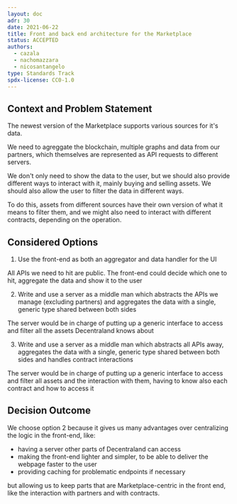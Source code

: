 ```yaml
---
layout: doc
adr: 30
date: 2021-06-22
title: Front and back end architecture for the Marketplace
status: ACCEPTED
authors:
  - cazala
  - nachomazzara
  - nicosantangelo
type: Standards Track
spdx-license: CC0-1.0
---
```


## Context and Problem Statement

The newest version of the Marketplace supports various sources for it's data.

We need to agreggate the blockchain, multiple graphs and data from our partners, which themselves are represented as API requests to different servers.

We don't only need to show the data to the user, but we should also provide different ways to interact with it, mainly buying and selling assets. We should also allow the user to filter the data in different ways.

To do this, assets from different sources have their own version of what it means to filter them, and we might also need to interact with different contracts, depending on the operation.

## Considered Options

1. Use the front-end as both an aggregator and data handler for the UI

All APIs we need to hit are public. The front-end could decide which one to hit, aggregate the data and show it to the user

2. Write and use a server as a middle man which abstracts the APIs we manage (excluding partners) and aggregates the data with a single, generic type shared between both sides

The server would be in charge of putting up a generic interface to access and filter all the assets Decentraland knows about

3. Write and use a server as a middle man which abstracts all APIs away, aggregates the data with a single, generic type shared between both sides and handles contract interactions

The server would be in charge of putting up a generic interface to access and filter all assets and the interaction with them, having to know also each contract and how to access it

## Decision Outcome

We choose option 2 because it gives us many advantages over centralizing the logic in the front-end, like:

- having a server other parts of Decentraland can access
- making the front-end lighter and simpler, to be able to deliver the webpage faster to the user
- providing caching for problematic endpoints if necessary

but allowing us to keep parts that are Marketplace-centric in the front end, like the interaction with partners and with contracts.
